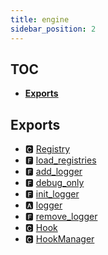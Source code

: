 ```yaml
---
title: engine
sidebar_position: 2
---
```


## TOC

- **[Exports](#exports)**

## Exports

- 🅲 [Registry](registry#🅲-registry)
- 🅵 [load\_registries](registry#🅵-load_registries)
- 🅵 [add\_logger](logging#🅵-add_logger)
- 🅵 [debug\_only](logging#🅵-debug_only)
- 🅵 [init\_logger](logging#🅵-init_logger)
- 🅰 [logger](logging#🅰-logger)
- 🅵 [remove\_logger](logging#🅵-remove_logger)
- 🅲 [Hook](hook#🅲-hook)
- 🅲 [HookManager](hook#🅲-hookmanager)
